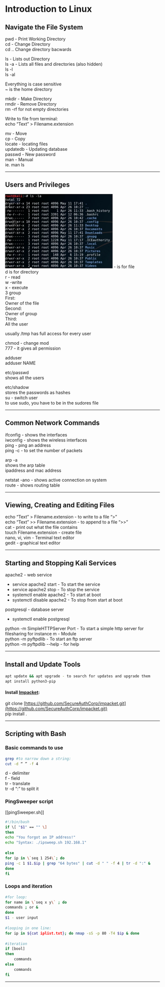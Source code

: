 # Introduction to Linux
## Navigate the File System

pwd - Print Working Directory  
cd - Change Directory  
cd .. Change directory bacwards  
  
ls - Lists out Directory  
ls -a - Lists all files and directories (also hidden)  
ls -l  
ls -al  
  
Everything is case sensitive  
~ is the home directory  
  
mkdir - Make Directory  
rmdir - Remove Directory  
rm -rf for not empty directories  
  
Write to file from terminal:  
echo “Text” > Filename.extension  
  
mv - Move  
cp - Copy  
locate - locating files  
updatedb - Updating database  
passwd - New password  
man - Manual  
	ie. man ls
	
--------------------------------------------

## Users and Privileges
![](https://github.com/FGabi01/TCM_Security/blob/main/TCM/TCM_Security/Pictures/user_and_privilieges.png)
\- is for file  
d is for directory  
r - read  
w -write  
x - execute  
3 group  
First:  
Owner of the file  
Second:  
Owner of group  
Third:  
All the user  
  
usually /tmp has full access for every user  
  
chmod - change mod  
777 - it gives all permission  
  
adduser  
adduser NAME  
  
etc/passwd  
shows all the users  
  
etc/shadow  
stores the passwords as hashes  
su - switch user  
to use sudo, you have to be in the sudores file

--------------------------------------------

## Common Network Commands
ifconfig - shows the interfaces  
iwconfig - shows the wireless interfaces  
ping - ping an address  
ping -c - to set the number of packets  
  
arp -a  
shows the arp table  
ipaddress and mac address  
  
netstat -ano - shows active connection on system  
route - shows routing table

--------------------------------------------

## Viewing, Creating and Editing Files
echo “Text” > Filename.extension - to write to a file “>”  
echo “Text” >> Filename.extension - to append to a file “>>”  
cat - print out what the file contains  
touch Filename.extension - create file  
nano, vi, vim - Terminal text editor  
gedit - graphical text editor

--------------------------------------------

## Starting and Stopping Kali Services
apache2 - web service  
- service apache2 start - To start the service  
- service apache2 stop - To stop the service  
- systemctl enable apache2 - To start at boot  
- systemctl disable apache2 - To stop from start at boot  
  
postgresql - database server  
- systemctl enable postgresql  
  
python -m SimpleHTTPServer Port - To start a simple http server for filesharing for instance m - Module  
python -m pyftpdlib - To start an ftp server  
python -m pyftpdlib --help - for help

--------------------------------------------


## Install and Update Tools
~~~bash
apt update && apt upgrade - to search for updates and upgrade them  
apt install python3-pip
~~~

#### Install [Impacket](https://github.com/SecureAuthCorp/impacket.git):  
git clone [https://github.com/SecureAuthCorp/impacket.git](https://github.com/SecureAuthCorp/impacket.git)  
pip install .

--------------------------------------------

## Scripting with Bash
### Basic commands to use
~~~bash
grep #to narrow down a string:  
cut -d “ ” -f 4
~~~
d - delimiter  
f - field  
tr - translate  
tr -d “:” to split it

### PingSweeper script
[[pingSweeper.sh]] 
~~~bash
#!/bin/bash  
if \[ "$1" == "" \]  
then  
echo "You forgot an IP address!"  
echo "Syntax: ./ipsweep.sh 192.168.1"  
  
else  
for ip in \`seq 1 254\`; do  
ping -c 1 $1.$ip | grep "64 bytes" | cut -d " " -f 4 | tr -d ":" &  
done  
fi
~~~

### Loops and iteration
~~~bash
#for loop:  
for name in \`seq x y\` ; do  
commands ; or &  
done  
$1 - user input  
  
#looping in one line:  
for ip in ${cat iplist.txt}; do nmap -sS -p 80 -T4 $ip & done  
  
#iteration  
if [bool]  
then  
	commands  
else  
	commands  
fi
~~~

--------------------------------------------
